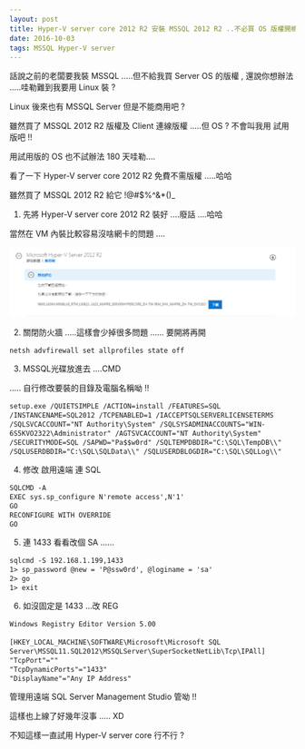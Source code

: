 ```yaml
---
layout: post
title: Hyper-V server core 2012 R2 安裝 MSSQL 2012 R2 ..不必買 OS 版權開機
date: 2016-10-03
tags: MSSQL Hyper-V server
---
```

話說之前的老闆要我裝 MSSQL .....但不給我買 Server OS 的版權 , 還說你想辦法 .....哇勒難到我要用 Linux 裝 ?

Linux 後來也有 MSSQL Server 但是不能商用吧 ?

雖然買了 MSSQL 2012 R2 版權及 Client 連線版權 .....但 OS  ? 不會叫我用 試用版吧 !!

用試用版的 OS 也不試辦法 180 天哇勒....

看了一下 Hyper-V server core 2012 R2 免費不需版權 .....哈哈

雖然買了 MSSQL 2012 R2 給它 !@#$%^&*()_ 

1. 先將  Hyper-V server core 2012 R2 裝好 ....廢話 ....哈哈

當然在 VM 內裝比較容易沒啥網卡的問題 ....

<img src="/images/posts/Server/p1.png">

2. 關閉防火牆  .....這樣會少掉很多問題 ...... 要開將再開

```
netsh advfirewall set allprofiles state off

```

3. MSSQL光碟放進去 ....CMD 

..... 自行修改要裝的目錄及電腦名稱呦 !!

```
setup.exe /QUIETSIMPLE /ACTION=install /FEATURES=SQL /INSTANCENAME=SQL2012 /TCPENABLED=1 /IACCEPTSQLSERVERLICENSETERMS /SQLSVCACCOUNT="NT Authority\System" /SQLSYSADMINACCOUNTS="WIN-6S5KVO2322\Administrator" /AGTSVCACCOUNT="NT Authority\System" /SECURITYMODE=SQL /SAPWD="Pa$$w0rd" /SQLTEMPDBDIR="C:\SQL\TempDB\\" /SQLUSERDBDIR="C:\SQL\SQLData\\" /SQLUSERDBLOGDIR="C:\SQL\SQLLog\\"

```

4. 修改 啟用遠端 連 SQL 

```
SQLCMD -A
EXEC sys.sp_configure N'remote access',N'1'
GO
RECONFIGURE WITH OVERRIDE
GO
```

5. 連 1433 看看改個 SA ......

```
sqlcmd -S 192.168.1.199,1433
1> sp_password @new = 'P@ssw0rd', @loginame = 'sa'
2> go
1> exit
```

6. 如沒固定是 1433 ...改 REG

```
Windows Registry Editor Version 5.00

[HKEY_LOCAL_MACHINE\SOFTWARE\Microsoft\Microsoft SQL Server\MSSQL11.SQL2012\MSSQLServer\SuperSocketNetLib\Tcp\IPAll]
"TcpPort"=""
"TcpDynamicPorts"="1433"
"DisplayName"="Any IP Address"
```

管理用遠端 SQL Server Management Studio 管呦 !! 

這樣也上線了好幾年沒事 ..... XD

不知這樣一直試用 Hyper-V server core 行不行 ?
